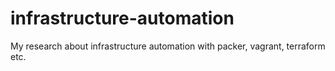 # infrastructure-automation
My research about infrastructure automation with packer, vagrant, terraform etc. 
